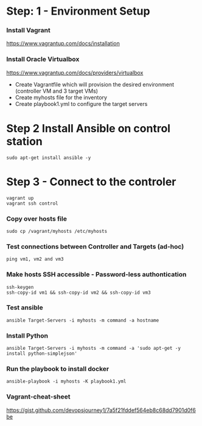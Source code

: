 # Step: 1 - Environment Setup
### Install Vagrant
https://www.vagrantup.com/docs/installation

### Install Oracle Virtualbox
https://www.vagrantup.com/docs/providers/virtualbox

- Create Vagrantfile which will provision the desired environment (controller VM and 3 target VMs)
- Create myhosts file for the inventory
- Create playbook1.yml to configure the target servers

# Step 2 Install Ansible on control station
```
sudo apt-get install ansible -y
```
# Step 3 - Connect to the controler 
```
vagrant up
vagrant ssh control
```

### Copy over hosts file
```
sudo cp /vagrant/myhosts /etc/myhosts
```

### Test connections between Controller and Targets (ad-hoc)
```
ping vm1, vm2 and vm3
```

### Make hosts SSH accessible - Password-less authontication
```
ssh-keygen
ssh-copy-id vm1 && ssh-copy-id vm2 && ssh-copy-id vm3
```

### Test ansible 
```
ansible Target-Servers -i myhosts -m command -a hostname
```

### Install Python 
```
ansible Target-Servers -i myhosts -m command -a 'sudo apt-get -y install python-simplejson'
```
### Run the playbook to install docker
```
ansible-playbook -i myhosts -K playbook1.yml
```
### Vagrant-cheat-sheet
https://gist.github.com/devopsjourney1/7a5f21fddef564eb8c68dd7901d0f6be
